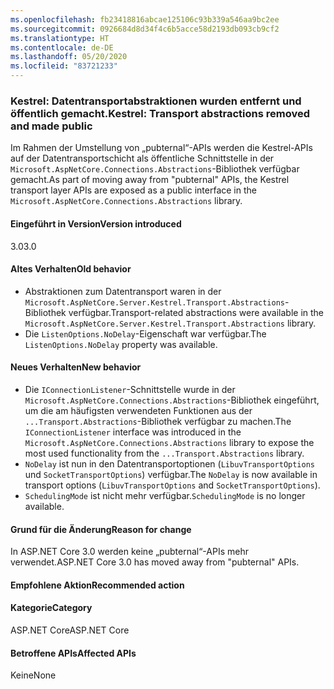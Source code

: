 ```yaml
---
ms.openlocfilehash: fb23418816abcae125106c93b339a546aa9bc2ee
ms.sourcegitcommit: 0926684d8d34f4c6b5acce58d2193db093cb9cf2
ms.translationtype: HT
ms.contentlocale: de-DE
ms.lasthandoff: 05/20/2020
ms.locfileid: "83721233"
---
```

### <a name="kestrel-transport-abstractions-removed-and-made-public"></a><span data-ttu-id="f996b-101">Kestrel: Datentransportabstraktionen wurden entfernt und öffentlich gemacht.</span><span class="sxs-lookup"><span data-stu-id="f996b-101">Kestrel: Transport abstractions removed and made public</span></span>

<span data-ttu-id="f996b-102">Im Rahmen der Umstellung von „pubternal“-APIs werden die Kestrel-APIs auf der Datentransportschicht als öffentliche Schnittstelle in der `Microsoft.AspNetCore.Connections.Abstractions`-Bibliothek verfügbar gemacht.</span><span class="sxs-lookup"><span data-stu-id="f996b-102">As part of moving away from "pubternal" APIs, the Kestrel transport layer APIs are exposed as a public interface in the `Microsoft.AspNetCore.Connections.Abstractions` library.</span></span>

#### <a name="version-introduced"></a><span data-ttu-id="f996b-103">Eingeführt in Version</span><span class="sxs-lookup"><span data-stu-id="f996b-103">Version introduced</span></span>

<span data-ttu-id="f996b-104">3.0</span><span class="sxs-lookup"><span data-stu-id="f996b-104">3.0</span></span>

#### <a name="old-behavior"></a><span data-ttu-id="f996b-105">Altes Verhalten</span><span class="sxs-lookup"><span data-stu-id="f996b-105">Old behavior</span></span>

- <span data-ttu-id="f996b-106">Abstraktionen zum Datentransport waren in der `Microsoft.AspNetCore.Server.Kestrel.Transport.Abstractions`-Bibliothek verfügbar.</span><span class="sxs-lookup"><span data-stu-id="f996b-106">Transport-related abstractions were available in the `Microsoft.AspNetCore.Server.Kestrel.Transport.Abstractions` library.</span></span>
- <span data-ttu-id="f996b-107">Die `ListenOptions.NoDelay`-Eigenschaft war verfügbar.</span><span class="sxs-lookup"><span data-stu-id="f996b-107">The `ListenOptions.NoDelay` property was available.</span></span>

#### <a name="new-behavior"></a><span data-ttu-id="f996b-108">Neues Verhalten</span><span class="sxs-lookup"><span data-stu-id="f996b-108">New behavior</span></span>

- <span data-ttu-id="f996b-109">Die `IConnectionListener`-Schnittstelle wurde in der `Microsoft.AspNetCore.Connections.Abstractions`-Bibliothek eingeführt, um die am häufigsten verwendeten Funktionen aus der `...Transport.Abstractions`-Bibliothek verfügbar zu machen.</span><span class="sxs-lookup"><span data-stu-id="f996b-109">The `IConnectionListener` interface was introduced in the `Microsoft.AspNetCore.Connections.Abstractions` library to expose the most used functionality from the `...Transport.Abstractions` library.</span></span>
- <span data-ttu-id="f996b-110">`NoDelay` ist nun in den Datentransportoptionen (`LibuvTransportOptions` und `SocketTransportOptions`) verfügbar.</span><span class="sxs-lookup"><span data-stu-id="f996b-110">The `NoDelay` is now available in transport options (`LibuvTransportOptions` and `SocketTransportOptions`).</span></span>
- <span data-ttu-id="f996b-111">`SchedulingMode` ist nicht mehr verfügbar.</span><span class="sxs-lookup"><span data-stu-id="f996b-111">`SchedulingMode` is no longer available.</span></span>

#### <a name="reason-for-change"></a><span data-ttu-id="f996b-112">Grund für die Änderung</span><span class="sxs-lookup"><span data-stu-id="f996b-112">Reason for change</span></span>

<span data-ttu-id="f996b-113">In ASP.NET Core 3.0 werden keine „pubternal“-APIs mehr verwendet.</span><span class="sxs-lookup"><span data-stu-id="f996b-113">ASP.NET Core 3.0 has moved away from "pubternal" APIs.</span></span>

#### <a name="recommended-action"></a><span data-ttu-id="f996b-114">Empfohlene Aktion</span><span class="sxs-lookup"><span data-stu-id="f996b-114">Recommended action</span></span>

#### <a name="category"></a><span data-ttu-id="f996b-115">Kategorie</span><span class="sxs-lookup"><span data-stu-id="f996b-115">Category</span></span>

<span data-ttu-id="f996b-116">ASP.NET Core</span><span class="sxs-lookup"><span data-stu-id="f996b-116">ASP.NET Core</span></span>

#### <a name="affected-apis"></a><span data-ttu-id="f996b-117">Betroffene APIs</span><span class="sxs-lookup"><span data-stu-id="f996b-117">Affected APIs</span></span>

<span data-ttu-id="f996b-118">Keine</span><span class="sxs-lookup"><span data-stu-id="f996b-118">None</span></span>

<!-- 

#### Affected APIs

Not detectable via API analysis

-->
